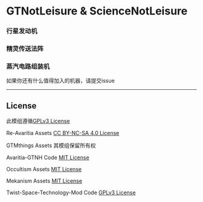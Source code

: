 # GTNotLeisure & ScienceNotLeisure

### 行星发动机

### 精灵传送法阵

### 蒸汽电路组装机

如果你还有什么值得加入的机器，请提交issue

---

## License
此模组遵循[GPLv3 License](https://www.gnu.org/licenses/gpl-3.0.html)

Re-Avaritia Assets [CC BY-NC-SA 4.0 License](https://creativecommons.org/licenses/by-nc-sa/4.0/)

GTMthings Assets 其模组保留所有权

Avaritia-GTNH Code [MIT License](https://mit-license.org/)

Occultism Assets [MIT License](https://mit-license.org/)

Mekanism Assets [MIT License](https://mit-license.org/)

Twist-Space-Technology-Mod Code [GPLv3 License](https://www.gnu.org/licenses/gpl-3.0.html)

